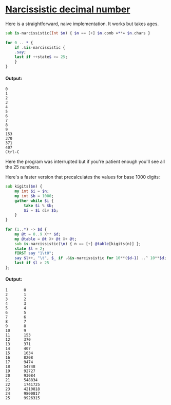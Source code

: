 [1]: https://rosettacode.org/wiki/Narcissistic_decimal_number

# [Narcissistic decimal number][1]

Here is a straightforward, naive implementation. It works but takes ages.

```raku
sub is-narcissistic(Int $n) { $n == [+] $n.comb »**» $n.chars }
 
for 0 .. * {
    if .&is-narcissistic {
	.say;
	last if ++state$ >= 25;
    }
}
```

#### Output:
```
0
1
2
3
4
5
6
7
8
9
153
370
371
407
Ctrl-C
```


Here the program was interrupted but if you're patient enough you'll see all the 25 numbers.



Here's a faster version that precalculates the values for base 1000 digits:

```raku
sub kigits($n) {
    my int $i = $n;
    my int $b = 1000;
    gather while $i {
        take $i % $b;
        $i = $i div $b;
    }
}
 
for (1..*) -> $d {
    my @t = 0..9 X** $d;
    my @table = @t X+ @t X+ @t;
    sub is-narcissistic(\n) { n == [+] @table[kigits(n)] };
    state $l = 2;
    FIRST say "1\t0";
    say $l++, "\t", $_ if .&is-narcissistic for 10**($d-1) ..^ 10**$d;
    last if $l > 25
};
```

#### Output:
```
1       0
2       1
3       2
4       3
5       4
6       5
7       6
8       7
9       8
10      9
11      153
12      370
13      371
14      407
15      1634
16      8208
17      9474
18      54748
19      92727
20      93084
21      548834
22      1741725
23      4210818
24      9800817
25      9926315
```